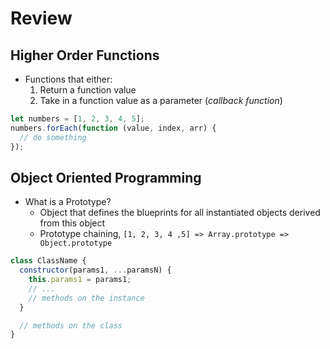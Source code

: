 # Review

## Higher Order Functions

- Functions that either:
  1. Return a function value
  2. Take in a function value as a parameter (_callback function_)

```js
let numbers = [1, 2, 3, 4, 5];
numbers.forEach(function (value, index, arr) {
  // do something
});
```

## Object Oriented Programming

- What is a Prototype?
  - Object that defines the blueprints for all instantiated objects derived from this object
  - Prototype chaining, `[1, 2, 3, 4 ,5] => Array.prototype => Object.prototype`

```js
class ClassName {
  constructor(params1, ...paramsN) {
    this.params1 = params1;
    // ...
    // methods on the instance
  }

  // methods on the class
}
```
